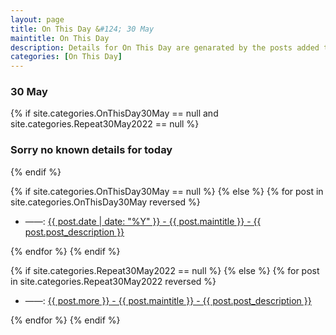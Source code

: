 ```yaml
---
layout: page
title: On This Day &#124; 30 May
maintitle: On This Day
description: Details for On This Day are genarated by the posts added to the website so the content is subject to changes/updates over time.
categories: [On This Day]
---
```


<h3>30 May</h3>

{% if site.categories.OnThisDay30May == null and site.categories.Repeat30May2022 == null %}
  <h3>Sorry no known details for today</h3>
{% endif %}

{% if site.categories.OnThisDay30May == null %}
{% else %}
{% for post in site.categories.OnThisDay30May reversed %}
<ul>
<li> ——: <a href="{{ post.url }}">{{ post.date | date: "%Y" }} - {{ post.maintitle }} - {{ post.post_description }}</a></li>
</ul>
{% endfor %}
{% endif %}

{% if site.categories.Repeat30May2022 == null %}
{% else %}
{% for post in site.categories.Repeat30May2022 reversed %}
<ul>
<li> ——: <a href="{{ post.url }}">{{ post.more }} - {{ post.maintitle }} - {{ post.post_description }}</a></li>
</ul>
{% endfor %}
{% endif %}
